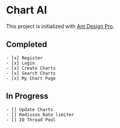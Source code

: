 # Chart AI

This project is initialized with [Ant Design Pro](https://pro.ant.design). 

## Completed
    - [x] Register
    - [x] Login
    - [x] Create Charts
    - [x] Search Charts
    - [x] My Chart Page

## In Progress
    - [] Update Charts
    - [] Redisson Rate limiter
    - [] IO Thread Pool

